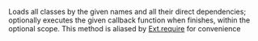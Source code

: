 Loads all classes by the given names and all their direct dependencies; optionally executes the given callback function when
finishes, within the optional scope. This method is aliased by
<a href="#!/api/Ext-method-require" rel="Ext-method-require" class="docClass">Ext.require</a>
for convenience
